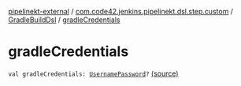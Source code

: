 [pipelinekt-external](../../index.md) / [com.code42.jenkins.pipelinekt.dsl.step.custom](../index.md) / [GradleBuildDsl](index.md) / [gradleCredentials](./gradle-credentials.md)

# gradleCredentials

`val gradleCredentials: `[`UsernamePassword`](../../com.code42.jenkins.pipelinekt.core.credentials/-username-password/index.md)`?` [(source)](https://github.com/code42/pipelinekt/tree/master/dsl/src/main/kotlin/com/code42/jenkins/pipelinekt/dsl/step/custom/GradleBuildDsl.kt#L26)